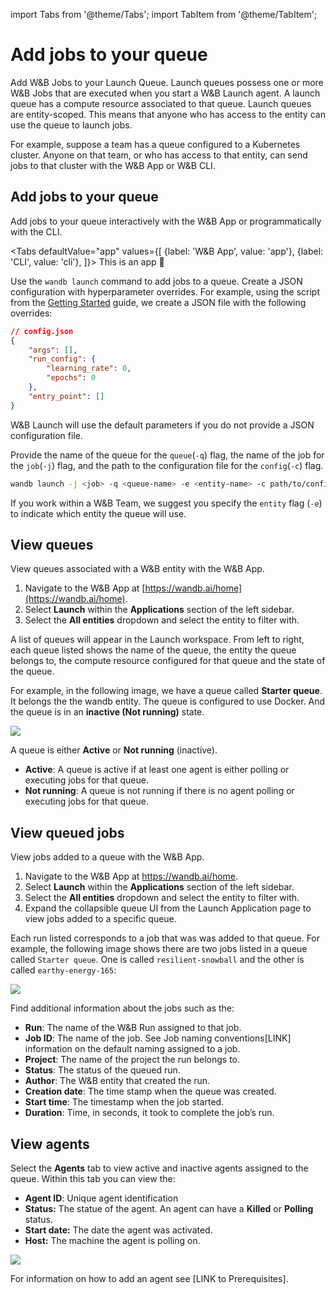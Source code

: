 import Tabs from '@theme/Tabs';
import TabItem from '@theme/TabItem';

# Add jobs to your queue

Add W&B Jobs to your Launch Queue. Launch queues possess one or more W&B Jobs that are executed when you start a W&B Launch agent. A launch queue has a compute resource associated to that queue. Launch queues are entity-scoped. This means that anyone who has access to the entity can use the queue to launch jobs. 

For example, suppose a team has a queue configured to a Kubernetes cluster. Anyone on that team, or who has access to that entity, can send jobs to that cluster with the W&B App or W&B CLI.

## Add jobs to your queue
Add jobs to your queue interactively with the W&B App or programmatically with the CLI.

<Tabs
  defaultValue="app"
  values={[
    {label: 'W&B App', value: 'app'},
    {label: 'CLI', value: 'cli'},
  ]}>
  <TabItem value="app">This is an app 🍊</TabItem>
    <TabItem value="cli">

Use the `wandb launch` command to add jobs to a queue. Create a JSON configuration with hyperparameter overrides. For example, using the script from the [Getting Started](./getting-started.md) guide, we create a JSON file with the following overrides:

```json
// config.json
{
    "args": [],
    "run_config": {
        "learning_rate": 0,
        "epochs": 0
    },
    "entry_point": []
}
```
W&B Launch will use the default parameters if you do not provide a JSON configuration file.


Provide the name of the queue for the `queue`(`-q`) flag, the name of the job for the `job`(`-j`) flag, and the path to the configuration file for the `config`(`-c`) flag.

```bash
wandb launch -j <job> -q <queue-name> -e <entity-name> -c path/to/config.json
```
If you work within a W&B Team, we suggest you specify the `entity` flag (`-e`) to indicate which entity the queue will use.

  </TabItem>
</Tabs>

## View queues
View queues associated with a W&B entity with the W&B App.

1. Navigate to the W&B App at [https://wandb.ai/home](https://wandb.ai/home). 
2. Select **Launch** within the **Applications** section of the left sidebar.
3. Select the **All entities** dropdown and select the entity to filter with.

A list of queues will appear in the Launch workspace. From left to right, each queue listed shows the name of the queue, the entity the queue belongs to, the compute resource configured for that queue and the state of the queue. 

For example, in the following image, we have a queue called **Starter queue**. It belongs the the wandb entity. The queue is configured to use Docker. And the queue is in an **inactive (Not running)** state.

![](/images/launch/launch_queues_all.png)

A queue is either **Active** or **Not running** (inactive). 
* **Active**: A queue is active if at least one agent is either polling or executing jobs for that queue. 
* **Not running**: A queue is not running if there is no agent polling or executing jobs for that queue.

## View queued jobs
View jobs added to a queue with the W&B App.

1. Navigate to the W&B App at https://wandb.ai/home.
2. Select **Launch** within the **Applications** section of the left sidebar.
3. Select the **All entities** dropdown and select the entity to filter with.
4. Expand the collapsible queue UI from the Launch Application page to view jobs added to a specific queue.

Each run listed corresponds to a job that was was added to that queue. For example, the following image shows there are two jobs listed in a queue called `Starter queue`. One is called `resilient-snowball` and the other is called `earthy-energy-165`:

![](/images/launch/launch_jobs_status.png)

Find additional information about the jobs such as the:
- **Run**: The name of the W&B Run assigned to that job.
- **Job ID**: The name of the job. See Job naming conventions[LINK] information on the default naming assigned to a job.
- **Project**: The name of the project the run belongs to.
- **Status**: The status of the queued run. 
- **Author**: The W&B entity that created the run.
- **Creation date**: The time stamp when the queue was created.
- **Start time**: The timestamp when the job started.
- **Duration**: Time, in seconds, it took to complete the job’s run.

## View agents
Select the **Agents** tab to view active and inactive agents assigned to the queue. Within this tab you can view the:

- **Agent ID**:  Unique agent identification
- **Status:** The statue of the agent. An agent can have a **Killed** or **Polling** status.
- **Start date:** The date the agent was activated.
- **Host:** The machine the agent is polling on.

![](/images/launch/queues_all_agents.png)

For information on how to add an agent see [LINK to Prerequisites].